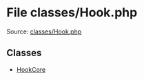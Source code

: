 File classes/Hook.php
=========
Source: [classes/Hook.php](https://github.com/PrestaShop/PrestaShop/blob/1.6.1.1/classes/Hook.php)


Classes
-------

* [HookCore](class.HookCore)

